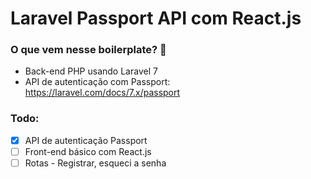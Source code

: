 # Laravel Passport API com React.js

### O que vem nesse boilerplate? 🤔

- Back-end PHP usando Laravel 7
- API de autenticação com Passport: <https://laravel.com/docs/7.x/passport>

### Todo:
 - [X] API de autenticação Passport
 - [ ] Front-end básico com React.js
 - [ ] Rotas - Registrar, esqueci a senha
